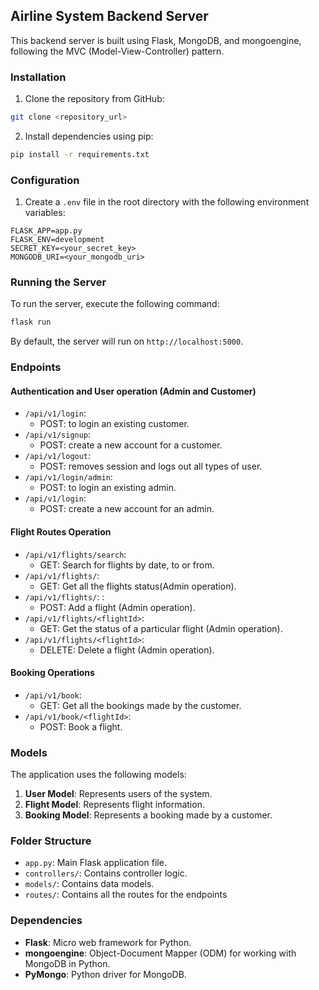 ## Airline System Backend Server 

This backend server is built using Flask, MongoDB, and mongoengine, following the MVC (Model-View-Controller) pattern.

### Installation

1. Clone the repository from GitHub:

```bash
git clone <repository_url>
```

2. Install dependencies using pip:

```bash
pip install -r requirements.txt
```

### Configuration

1. Create a `.env` file in the root directory with the following environment variables:

```plaintext
FLASK_APP=app.py
FLASK_ENV=development
SECRET_KEY=<your_secret_key>
MONGODB_URI=<your_mongodb_uri>
```

### Running the Server

To run the server, execute the following command:

```bash
flask run
```

By default, the server will run on `http://localhost:5000`.

### Endpoints

#### Authentication and User operation (Admin and Customer)

- `/api/v1/login`:
  - POST: to login an existing customer.
- `/api/v1/signup`:
  - POST: create a new account for a customer.
- `/api/v1/logout`:
  - POST: removes session and logs out all types of user.
- `/api/v1/login/admin`:
  - POST: to login an existing admin.
- `/api/v1/login`:
  - POST: create a new account for an admin.


#### Flight Routes Operation

- `/api/v1/flights/search`: 
  - GET: Search for flights by date, to or from.
- `/api/v1/flights/`: 
  - GET: Get all the flights status(Admin operation).
- `/api/v1/flights/`: : 
  - POST: Add a flight (Admin operation).
- `/api/v1/flights/<flightId>`: 
  - GET: Get the status of a particular flight (Admin operation).
- `/api/v1/flights/<flightId>`: 
  - DELETE: Delete a flight (Admin operation).

#### Booking Operations

- `/api/v1/book`:
  - GET: Get all the bookings made by the customer.
- `/api/v1/book/<flightId>`:
  - POST: Book a flight.

### Models

The application uses the following models:

1. **User Model**: Represents users of the system.
2. **Flight Model**: Represents flight information.
3. **Booking Model**: Represents a booking made by a customer.

### Folder Structure

- `app.py`: Main Flask application file.
- `controllers/`: Contains controller logic.
- `models/`: Contains data models.
- `routes/`: Contains all the routes for the endpoints

### Dependencies

- **Flask**: Micro web framework for Python.
- **mongoengine**: Object-Document Mapper (ODM) for working with MongoDB in Python.
- **PyMongo**: Python driver for MongoDB.
